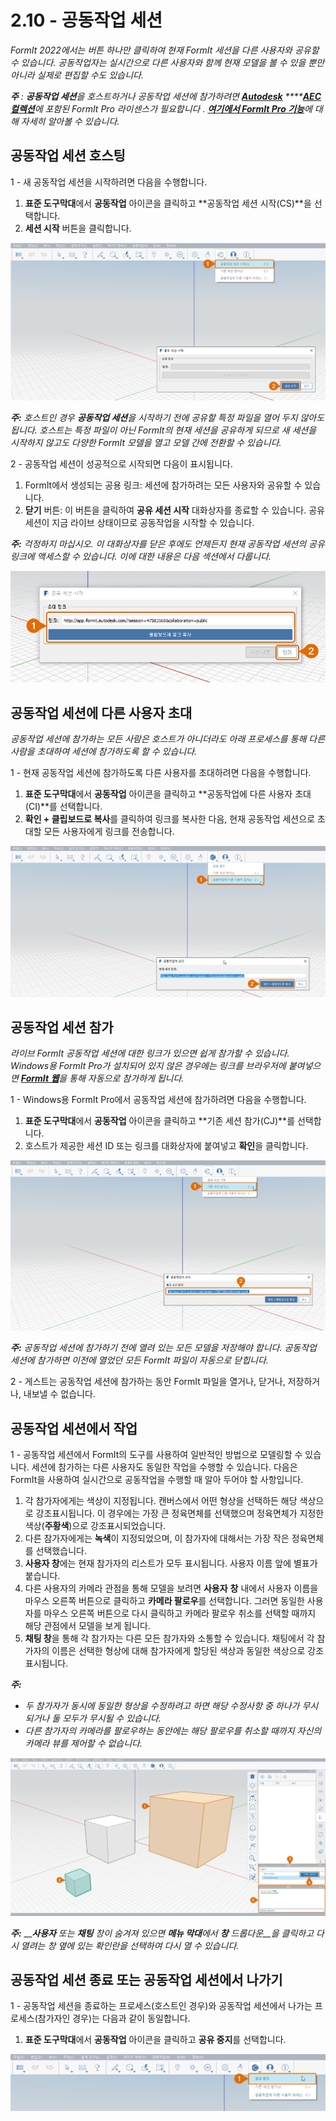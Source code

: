 # 2.10 - 공동작업 세션

_FormIt 2022에서는 버튼 하나만 클릭하여 현재 FormIt 세션을 다른 사용자와 공유할 수 있습니다. 공동작업자는 실시간으로 다른 사용자와 함께 현재 모델을 볼 수 있을 뿐만 아니라 실제로 편집할 수도 있습니다._

_**주**_ _:_ _**공동작업 세션**을 호스트하거나 공동작업 세션에 참가하려면_ [_**Autodesk**_](https://www.autodesk.co.kr/collections/architecture-engineering-construction/overview) _****_[_**AEC 컬렉션**_](https://www.autodesk.co.kr/collections/architecture-engineering-construction/overview)_에 포함된 FormIt Pro 라이센스가 필요합니다 ._ [_**여기에서 FormIt Pro 기능**_](https://formit.autodesk.com/#pro-callout)_에 대해 자세히 알아볼 수 있습니다._

## 공동작업 세션 호스팅

1 - 새 공동작업 세션을 시작하려면 다음을 수행합니다.

1. **표준 도구막대**에서 **공동작업** 아이콘을 클릭하고 **공동작업 세션 시작\(CS\)**을 선택합니다.
2. **세션 시작** 버튼을 클릭합니다.

![](../../.gitbook/assets/0%20%2812%29.png)

_**주:**_ _호스트인 경우_ _**공동작업 세션**을 시작하기 전에 공유할 특정 파일을 열어 두지 않아도 됩니다. 호스트는 특정 파일이 아닌 FormIt의 현재 세션을 공유하게 되므로 새 세션을 시작하지 않고도 다양한 FormIt 모델을 열고 모델 간에 전환할 수 있습니다._

2 - 공동작업 세션이 성공적으로 시작되면 다음이 표시됩니다.

1. FormIt에서 생성되는 공용 링크: 세션에 참가하려는 모든 사용자와 공유할 수 있습니다.
2. **닫기** 버튼: 이 버튼을 클릭하여 **공유 세션 시작** 대화상자를 종료할 수 있습니다. 공유 세션이 지금 라이브 상태이므로 공동작업을 시작할 수 있습니다.

_**주:**_ _걱정하지 마십시오. 이 대화상자를 닫은 후에도 언제든지 현재 공동작업 세션의 공유 링크에 액세스할 수 있습니다. 이에 대한 내용은 다음 섹션에서 다룹니다._

![](../../.gitbook/assets/1%20%286%29.png)

## 공동작업 세션에 다른 사용자 초대

_공동작업 세션에 참가하는 모든 사람은 호스트가 아니더라도 아래 프로세스를 통해 다른 사람을 초대하여 세션에 참가하도록 할 수 있습니다._

1 - 현재 공동작업 세션에 참가하도록 다른 사용자를 초대하려면 다음을 수행합니다.

1. **표준 도구막대**에서 **공동작업** 아이콘을 클릭하고 **공동작업에 다른 사용자 초대\(CI\)**를 선택합니다.
2. **확인 + 클립보드로 복사**를 클릭하여 링크를 복사한 다음, 현재 공동작업 세션으로 초대할 모든 사용자에게 링크를 전송합니다.

![](../../.gitbook/assets/2%20%286%29.png)

## 공동작업 세션 참가

_라이브 FormIt 공동작업 세션에 대한 링크가 있으면 쉽게 참가할 수 있습니다. Windows용 FormIt Pro가 설치되어 있지 않은 경우에는 링크를 브라우저에 붙여넣으면_ [_**FormIt 웹**_](https://formit.autodesk.com/app)_을 통해 자동으로 참가하게 됩니다._

1 - Windows용 FormIt Pro에서 공동작업 세션에 참가하려면 다음을 수행합니다.

1. **표준 도구막대**에서 **공동작업** 아이콘을 클릭하고 **기존 세션 참가\(CJ\)**를 선택합니다.
2. 호스트가 제공한 세션 ID 또는 링크를 대화상자에 붙여넣고 **확인**을 클릭합니다.

![](../../.gitbook/assets/3%20%2815%29.png)

_**주:**_ _공동작업 세션에 참가하기 전에 열려 있는 모든 모델을 저장해야 합니다. 공동작업 세션에 참가하면 이전에 열었던 모든 FormIt 파일이 자동으로 닫힙니다._

2 - 게스트는 공동작업 세션에 참가하는 동안 FormIt 파일을 열거나, 닫거나, 저장하거나, 내보낼 수 없습니다.

## 공동작업 세션에서 작업

1 - 공동작업 세션에서 FormIt의 도구를 사용하여 일반적인 방법으로 모델링할 수 있습니다. 세션에 참가하는 다른 사용자도 동일한 작업을 수행할 수 있습니다. 다음은 FormIt을 사용하여 실시간으로 공동작업을 수행할 때 알아 두어야 할 사항입니다.

1. 각 참가자에게는 색상이 지정됩니다. 캔버스에서 어떤 형상을 선택하든 해당 색상으로 강조표시됩니다. 이 경우에는 가장 큰 정육면체를 선택했으며 정육면체가 지정한 색상(**주황색**)으로 강조표시되었습니다.
2. 다른 참가자에게는 **녹색**이 지정되었으며, 이 참가자에 대해서는 가장 작은 정육면체를 선택했습니다.
3. **사용자 창**에는 현재 참가자의 리스트가 모두 표시됩니다. 사용자 이름 앞에 별표가 붙습니다.
4. 다른 사용자의 카메라 관점을 통해 모델을 보려면 **사용자** **창** 내에서 사용자 이름을 마우스 오른쪽 버튼으로 클릭하고 **카메라 팔로우**를 선택합니다. 그러면 동일한 사용자를 마우스 오른쪽 버튼으로 다시 클릭하고 카메라 팔로우 취소를 선택할 때까지 해당 관점에서 모델을 보게 됩니다.
5. **채팅 창**을 통해 각 참가자는 다른 모든 참가자와 소통할 수 있습니다. 채팅에서 각 참가자의 이름은 선택한 형상에 대해 참가자에게 할당된 색상과 동일한 색상으로 강조표시됩니다.

_**주:**_

* _두 참가자가 동시에 동일한 형상을 수정하려고 하면 해당 수정사항 중 하나가 무시되거나 둘 모두가 무시될 수 있습니다._
* _다른 참가자의 카메라를 팔로우하는 동안에는 해당 팔로우를 취소할 때까지 자신의 카메라 뷰를 제어할 수 없습니다._

![](../../.gitbook/assets/4%20%284%29.png)

_**주:**_ ___**사용자**_ _또는_ _**채팅**_ _창이 숨겨져 있으면 **메뉴 막대**에서_ _**창**_ _드롭다운__을 클릭하고 다시 열려는 창 옆에 있는 확인란을 선택하여 다시 열 수 있습니다._

## 공동작업 세션 종료 또는 공동작업 세션에서 나가기

1 - 공동작업 세션을 종료하는 프로세스(호스트인 경우)와 공동작업 세션에서 나가는 프로세스(참가자인 경우)는 다음과 같이 동일합니다.

1. **표준 도구막대**에서 **공동작업** 아이콘을 클릭하고 **공유 중지**를 선택합니다.

![](../../.gitbook/assets/5%20%2814%29.png)

